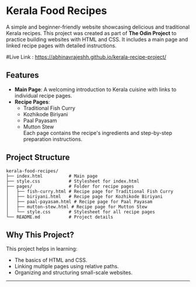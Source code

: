 # Kerala Food Recipes

A simple and beginner-friendly website showcasing delicious and traditional Kerala recipes. This project was created as part of **The Odin Project** to practice building websites with HTML and CSS. It includes a main page and linked recipe pages with detailed instructions.

#Live Link : https://abhinavrajeshh.github.io/kerala-recipe-project/

## Features

- **Main Page**: A welcoming introduction to Kerala cuisine with links to individual recipe pages. 
- **Recipe Pages**:
  - Traditional Fish Curry
  - Kozhikode Biriyani
  - Paal Payasam
  - Mutton Stew  
Each page contains the recipe's ingredients and step-by-step preparation instructions.

## Project Structure

```
kerala-food-recipes/
├── index.html          # Main page
├── style.css           # Stylesheet for index.html
├── pages/              # Folder for recipe pages
│   ├── fish-curry.html # Recipe page for Traditional Fish Curry
│   ├── biriyani.html   # Recipe page for Kozhikode Biriyani
│   ├── paal-payasam.html # Recipe page for Paal Payasam
│   ├── mutton-stew.html # Recipe page for Mutton Stew
│   └── style.css       # Stylesheet for all recipe pages
└── README.md           # Project details
```

## Why This Project?

This project helps in learning:
- The basics of HTML and CSS.
- Linking multiple pages using relative paths.
- Organizing and structuring small-scale websites.

---
